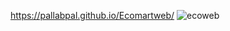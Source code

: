 https://pallabpal.github.io/Ecomartweb/
![ecoweb](https://github.com/Pallabpal/Ecomartweb/assets/122145541/b36effac-048e-447e-b7eb-a3ba94262722)
